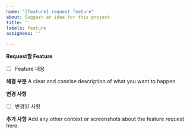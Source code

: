 ```yaml
---
name: "[feature] request feature"
about: Suggest an idea for this project
title: ''
labels: feature
assignees: ''

---
```


**Request할 Feature**
- [ ] Feature 내용

**해결 부분**
A clear and concise description of what you want to happen.

**변경 사항**
- [ ] 변경된 사항

**추가 사항**
Add any other context or screenshots about the feature request here.
